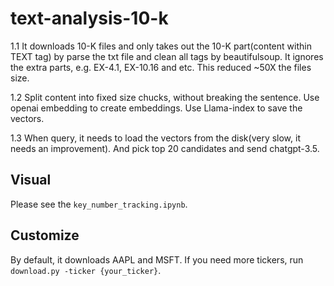 # text-analysis-10-k
1.1 It downloads 10-K files and only takes out the 10-K part(content within TEXT tag) by parse the txt file and clean all tags by beautifulsoup. It ignores the extra parts, e.g. EX-4.1, EX-10.16 and etc. This reduced ~50X the files size.

1.2 Split content into fixed size chucks, without breaking the sentence. Use openai embedding to create embeddings. Use Llama-index to save the vectors. 

1.3 When query, it needs to load the vectors from the disk(very slow, it needs an improvement). And pick top 20 candidates and send chatgpt-3.5.


## Visual
Please see the `key_number_tracking.ipynb`.

## Customize
By default, it downloads AAPL and MSFT. If you need more tickers, run `download.py -ticker {your_ticker}`.